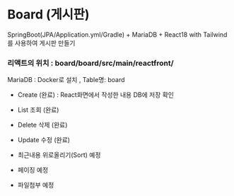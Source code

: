 # Board (게시판)

SpringBoot(JPA/Application.yml/Gradle) + MariaDB + React18 with Tailwind를 사용하여 게시판 만들기

### 리액트의 위치 : board/board/src/main/reactfront/

MariaDB : Docker로 설치 , Table명: board

- Create (완료) : React화면에서 작성한 내용 DB에 저장 확인
- List 조회 (완료)
- Delete 삭제 (완료)
- Update 수정 (완료)

- 최근내용 위로올리기(Sort) 예정
- 페이징 예정
- 파일첨부 예정
